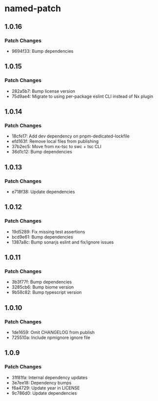 # named-patch

## 1.0.16

### Patch Changes

- 9694f33: Bump dependencies

## 1.0.15

### Patch Changes

- 282a5b7: Bump license version
- 75d9ae4: Migrate to using per-package eslint CLI instead of Nx plugin

## 1.0.14

### Patch Changes

- 18cfe17: Add dev dependency on pnpm-dedicated-lockfile
- efd163f: Remove local files from publishing
- 37b2ec5: Move from nx-tsc to swc + tsc CLI
- 36d1c12: Bump dependencies

## 1.0.13

### Patch Changes

- e718f38: Update dependencies

## 1.0.12

### Patch Changes

- 19d5289: Fix missing test assertions
- bcd9e61: Bump dependencies
- 1387a8c: Bump sonarjs eslint and fix/ignore issues

## 1.0.11

### Patch Changes

- 3b3f77f: Bump dependencies
- 3285cb6: Bump biome version
- 9b58c82: Bump typescript version

## 1.0.10

### Patch Changes

- 1de1659: Omit CHANGELOG from publish
- 725510a: Include npmignore ignore file

## 1.0.9

### Patch Changes

- 31f81fa: Internal dependency updates
- 3e7ee18: Dependency bumps
- f6a4729: Update year in LICENSE
- 9c786d0: Update dependencies
